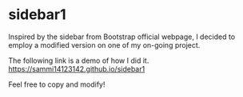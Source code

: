 # sidebar1

Inspired by the sidebar from Bootstrap official webpage, I decided to employ a modified version on one of my on-going project.

The following link is a demo of how I did it. 
https://sammi14123142.github.io/sidebar1

Feel free to copy and modify!
